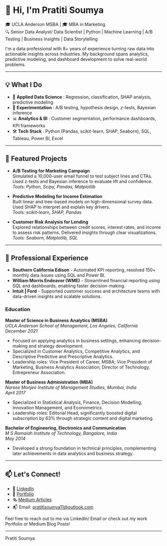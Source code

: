# 👋 Hi, I'm Pratiti Soumya

🎓 UCLA Anderson MSBA | 🎓 MBA in Marketing  
🔍 Senior Data Analyst/ Data Scientist | Python | Machine Learning | A/B Testing | Business Insights | Data Storytelling  

I'm a data professional with 8+ years of experience turning raw data into actionable insights across industries. My background spans analytics, predictive modeling, and dashboard development to solve real-world problems.

---

## 💡 What I Do

- 🤖 **Applied Data Science** : Regression, classification, SHAP analysis, predictive modeling  
- 🧪 **Experimentation** : A/B testing, hypothesis design, z-tests, Bayesian inference  
- 📊 **Analytics & BI** : Customer segmentation, performance dashboards, KPI frameworks  
- 🛠️ **Tech Stack** : Python (Pandas, scikit-learn, SHAP, Seaborn), SQL, Tableau, Power BI, Excel  

---

## 🔬 Featured Projects

- **A/B Testing for Marketing Campaign**  
  Simulated a 10,000-user email funnel to test subject lines and CTAs. Used z-tests and Bayesian inference to evaluate lift and confidence.  
  *Tools: Python, Scipy, Pandas, Matplotlib*

- **Predictive Modeling for Income Estimation**  
  Built linear and tree-based models on high-dimensional survey data. Used SHAP to interpret and explain key drivers.  
  *Tools: scikit-learn, SHAP, Pandas*

- **Customer Risk Analysis for Lending**  
  Explored relationships between credit scores, interest rates, and income to assess risk patterns. Delivered insights through clear visualizations.  
  *Tools: Seaborn, Matplotlib, SQL*

---

## 🧭 Professional Experience

- **Southern California Edison** - Automated KPI reporting, resolved 150+ monthly data issues using SQL and Power BI.  
- **William Morris Endeavor (WME)** - Streamlined financial reporting using SQL and dashboards, enabling faster decision-making.  
- **Intuit | Ford** - Supported customer success and architecture teams with data-driven insights and scalable solutions.  


### Education

**Master of Science in Business Analytics (MSBA)**  
*UCLA Anderson School of Management, Los Angeles, California*  
*December 2021*  
- Focused on applying analytics in business settings, enhancing decision-making and strategy development.
- Specialized in Customer Analytics, Competitive Analytics, and Descriptive Predictive and Prescriptive Analytics.
- Leadership roles: Vice President of Career, MSBA; Vice President of Marketing, Business Analytics Association; Director of Technology, Entrepreneur Association.

**Master of Business Administration (MBA)**  
*Narsee Monjee Institute of Management Studies, Mumbai, India*  
*April 2017*  
- Specialized in Statistical Analysis, Finance, Decision Modelling, Innovation Management, and Econometrics.
- Leadership roles: Editorial Head, significantly boosted digital subscription by 63% through strategic content and digital marketing.

**Bachelor of Engineering, Electronics and Communication**  
*M S Ramaiah Institute of Technology, Bangalore, India*  
*May 2014*  
- Developed a strong foundation in technical principles, complementing later achievements in data analytics and business strategy.

---

## 📫 Let's Connect!

- 💼 [LinkedIn](https://linkedin.com/in/pratiti-soumya)  
- 🧾 [Portfolio](https://datascienceportfol.io/prati)  
- 🗞️ [Medium Articles](https://medium.com/@your-handle-here)  
- 📬 Email: pratitisoumya11@outlook.com  


Feel free to reach out to me via LinkedIn/ Email  or check out my work Portfolio or Medium Blog Posts!

---

Pratiti Soumya  

